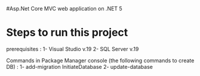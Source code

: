 #Asp.Net Core MVC web application on .NET 5

# Steps to run this project

prerequisites :
1- Visual Studio v.19
2- SQL Server v.19

Commands in Package Manager console (the following commands to create DB) :
1- add-migration InitiateDatabase
2- update-database
